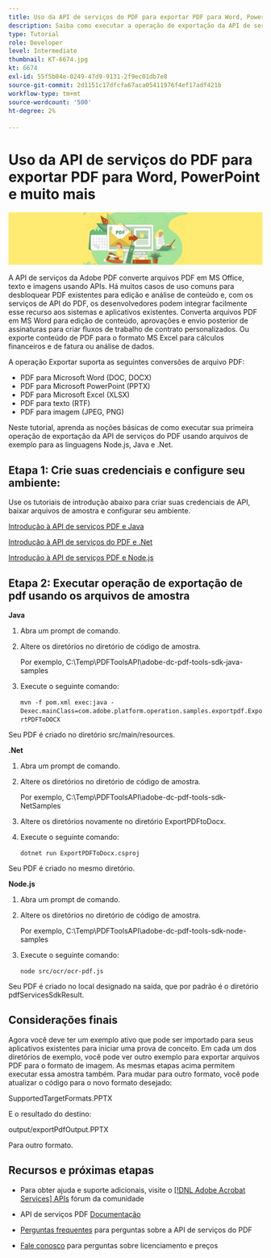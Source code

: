 ```yaml
---
title: Uso da API de serviços do PDF para exportar PDF para Word, PowerPoint e muito mais
description: Saiba como executar a operação de exportação da API de serviços do PDF usando arquivos de exemplo para as linguagens Node.js, Java e .Net
type: Tutorial
role: Developer
level: Intermediate
thumbnail: KT-6674.jpg
kt: 6674
exl-id: 55f5b04e-0249-47d9-9131-2f9ec01db7e8
source-git-commit: 2d1151c17dfcfa67aca05411976f4ef17adf421b
workflow-type: tm+mt
source-wordcount: '500'
ht-degree: 2%

---
```


# Uso da API de serviços do PDF para exportar PDF para Word, PowerPoint e muito mais

![Criar imagem de PDF Hero](assets/ExportPDF_hero.jpg)

A API de serviços da Adobe PDF converte arquivos PDF em MS Office, texto e imagens usando APIs. Há muitos casos de uso comuns para desbloquear PDF existentes para edição e análise de conteúdo e, com os serviços de API do PDF, os desenvolvedores podem integrar facilmente esse recurso aos sistemas e aplicativos existentes. Converta arquivos PDF em MS Word para edição de conteúdo, aprovações e envio posterior de assinaturas para criar fluxos de trabalho de contrato personalizados. Ou exporte conteúdo de PDF para o formato MS Excel para cálculos financeiros e de fatura ou análise de dados.

A operação Exportar suporta as seguintes conversões de arquivo PDF:

* PDF para Microsoft Word (DOC, DOCX)
* PDF para Microsoft PowerPoint (PPTX)
* PDF para Microsoft Excel (XLSX)
* PDF para texto (RTF)
* PDF para imagem (JPEG, PNG)

Neste tutorial, aprenda as noções básicas de como executar sua primeira operação de exportação da API de serviços do PDF usando arquivos de exemplo para as linguagens Node.js, Java e .Net.

## Etapa 1: Crie suas credenciais e configure seu ambiente:

Use os tutoriais de introdução abaixo para criar suas credenciais de API, baixar arquivos de amostra e configurar seu ambiente.

[Introdução à API de serviços PDF e Java](gettingstartedjava.md)

[Introdução à API de serviços do PDF e .Net](gettingstartednet.md)

[Introdução à API de serviços PDF e Node.js](createpdffromhtml.md)

## Etapa 2: Executar operação de exportação de pdf usando os arquivos de amostra

**Java**

1. Abra um prompt de comando.

1. Altere os diretórios no diretório de código de amostra.

   Por exemplo, C:\Temp\PDFToolsAPI\adobe-dc-pdf-tools-sdk-java-samples

1. Execute o seguinte comando:

   `mvn -f pom.xml exec:java -Dexec.mainClass=com.adobe.platform.operation.samples.exportpdf.ExportPDFToDOCX`

Seu PDF é criado no diretório src/main/resources.

**.Net**

1. Abra um prompt de comando.

1. Altere os diretórios no diretório de código de amostra.

   Por exemplo, C:\Temp\PDFToolsAPI\adobe-dc-pdf-tools-sdk-NetSamples

1. Altere os diretórios novamente no diretório ExportPDFtoDocx.

1. Execute o seguinte comando:

   `dotnet run ExportPDFToDocx.csproj`

Seu PDF é criado no mesmo diretório.

**Node.js**

1. Abra um prompt de comando.

1. Altere os diretórios no diretório de código de amostra.

   Por exemplo, C:\Temp\PDFToolsAPI\adobe-dc-pdf-tools-sdk-node-samples

1. Execute o seguinte comando:

   `node src/ocr/ocr-pdf.js`

Seu PDF é criado no local designado na saída, que por padrão é o diretório pdfServicesSdkResult.

## Considerações finais

Agora você deve ter um exemplo ativo que pode ser importado para seus aplicativos existentes para iniciar uma prova de conceito. Em cada um dos diretórios de exemplo, você pode ver outro exemplo para exportar arquivos PDF para o formato de imagem. As mesmas etapas acima permitem executar essa amostra também. Para mudar para outro formato, você pode atualizar o código para o novo formato desejado:

SupportedTargetFormats.PPTX

E o resultado do destino:

output/exportPdfOutput.PPTX

Para outro formato.

## Recursos e próximas etapas

* Para obter ajuda e suporte adicionais, visite o [[!DNL Adobe Acrobat Services] APIs](https://community.adobe.com/t5/document-cloud-sdk/bd-p/Document-Cloud-SDK?page=1&amp;sort=latest_replies&amp;filter=all) fórum da comunidade

* API de serviços PDF [Documentação](https://www.adobe.com/go/pdftoolsapi_doc)

* [Perguntas frequentes](https://community.adobe.com/t5/document-cloud-sdk/faq-for-document-services-pdf-tools-api/m-p/10726197) para perguntas sobre a API de serviços do PDF

* [Fale conosco](https://www.adobe.com/go/pdftoolsapi_requestform) para perguntas sobre licenciamento e preços
